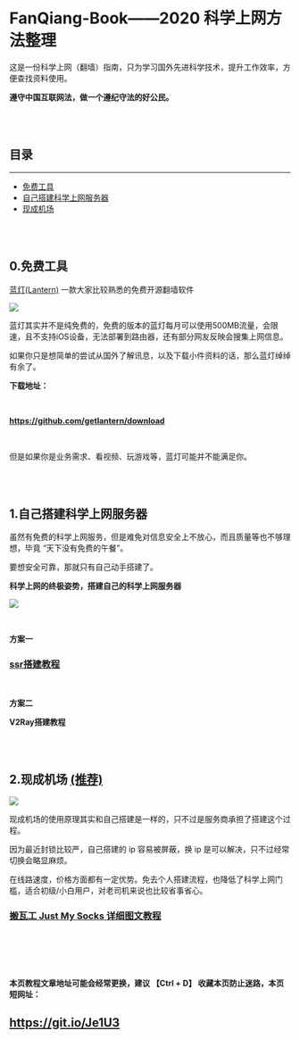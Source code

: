 # FanQiang-Book——2020 科学上网方法整理

这是一份科学上网（翻墙）指南，只为学习国外先进科学技术，提升工作效率，方便查找资料使用。

**遵守中国互联网法，做一个遵纪守法的好公民。**

<br/>
<br/>

## 目录
-------
* [免费工具](#0)
* [自己搭建科学上网服务器](#1)
* [现成机场](#2)

<br/>
<br/>

<span id="0">0.免费工具</span>
-------
<a href="https://github.com/getlantern/download" target="_blank">蓝灯(Lantern)</a> 一款大家比较熟悉的免费开源翻墙软件

![](https://lh3.googleusercontent.com/e6IDrA5scUL51lxDW62YF1pyGNFg9v6oshYTYNt4KAl7CFh02ykY5EKqkttzdRU-w81A=s180-rw)

蓝灯其实并不是纯免费的，免费的版本的蓝灯每月可以使用500MB流量，会限速，且不支持iOS设备，无法部署到路由器，还有部分网友反映会搜集上网信息。

如果你只是想简单的尝试从国外了解讯息，以及下载小件资料的话，那么蓝灯绰绰有余了。

**下载地址：**  

<br/>

**https://github.com/getlantern/download**

<br/>

但是如果你是业务需求、看视频、玩游戏等，蓝灯可能并不能满足你。


<br/>
<br/>


<span id="1">1.自己搭建科学上网服务器</span>
----------------
虽然有免费的科学上网服务，但是难免对信息安全上不放心，而且质量等也不够理想，毕竟 “天下没有免费的午餐”。

要想安全可靠，那就只有自己动手搭建了。

**科学上网的终极姿势，搭建自己的科学上网服务器**

![](https://miro.medium.com/max/664/1*xoOkFye25dNm0T9d751NPQ.png)

<br/>

**方案一**

### <a href="http://1t.click/brYS" target="_blank" >ssr搭建教程</a>


<br/>

**方案二**

**V2Ray搭建教程**

<br/>
<br/>

<span id="2">2.现成机场 <a href="http://1t.click/bsae" target="_blank">(推荐)</a></span>
--------
![](https://is1-ssl.mzstatic.com/image/thumb/Purple114/v4/5f/44/6b/5f446b85-8ada-c442-9647-4c35a99adaf8/source/256x256bb.jpg)

现成机场的使用原理其实和自己搭建是一样的，只不过是服务商承担了搭建这个过程。

因为最近封锁比较严，自己搭建的 ip 容易被屏蔽，换 ip 是可以解决，只不过经常切换会略显麻烦。

在线路速度，价格方面都有一定优势。免去个人搭建流程，也降低了科学上网门槛，适合初级/小白用户，对老司机来说也比较省事省心。


### <a href="http://1t.click/bsae" target="_blank">搬瓦工 Just My Socks 详细图文教程</a>

<br/>
<br/>
<br/>
<br/>

**本页教程文章地址可能会经常更换，建议 【Ctrl + D】 收藏本页防止迷路，本页短网址：**

## https://git.io/Je1U3
